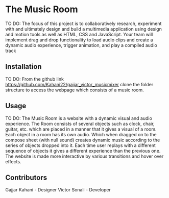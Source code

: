 # The Music Room


TO DO: The focus of this project is to collaboratively research, experiment with and
ultimately design and build a multimedia application using design and motion tools
as well as HTML, CSS and JavaScript. Your team will implement drag and drop
functionality to load audio clips and create a dynamic audio experience, trigger
animation, and play a compiled audio track

## Installation


TO DO: From the github link https://github.com/Kahani22/gajjar_victor_musicmixer clone the folder structure to access the webpage which consists of a music room.

## Usage

TO DO: The Music Room is a website with a dynamic visual and audio experience. The Room consists of several objects such as clock, chair, guitar, etc. which are placed in a manner that it gives a visual of a room. Each object in a room has its own audio. Which when dragged on to the compose sheet (with null sound) creates dynamic music according to the series of objects dropped into it. Each time user replays with a different sequence of objects it gives a different experience than the previous one. The website is made more interactive by various transitions and hover over effects.

## Contributors

Gajjar Kahani - Designer
Victor Sonali - Developer
